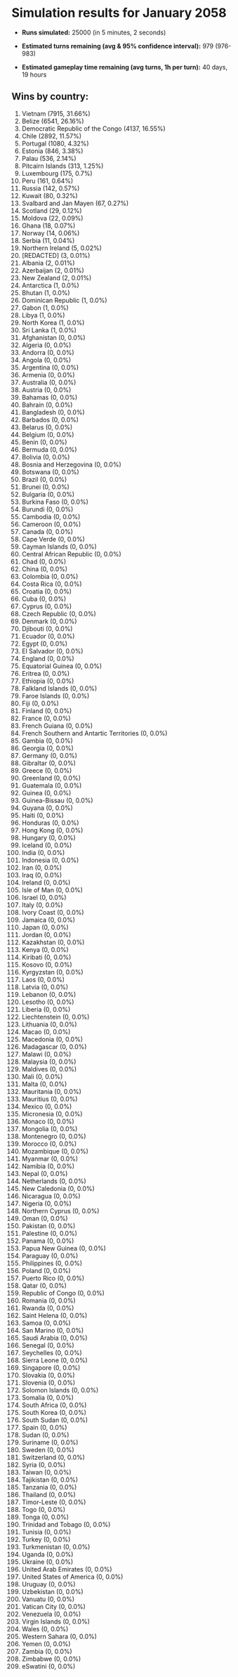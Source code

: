 # Simulation results for January 2058

* **Runs simulated:** 25000 (in 5 minutes, 2 seconds)

* **Estimated turns remaining (avg & 95% confidence interval):** 979 (976-983)

* **Estimated gameplay time remaining (avg turns, 1h per turn):** 40 days, 19 hours

## Wins by country:
1. Vietnam (7915, 31.66%)
2. Belize (6541, 26.16%)
3. Democratic Republic of the Congo (4137, 16.55%)
4. Chile (2892, 11.57%)
5. Portugal (1080, 4.32%)
6. Estonia (846, 3.38%)
7. Palau (536, 2.14%)
8. Pitcairn Islands (313, 1.25%)
9. Luxembourg (175, 0.7%)
10. Peru (161, 0.64%)
11. Russia (142, 0.57%)
12. Kuwait (80, 0.32%)
13. Svalbard and Jan Mayen (67, 0.27%)
14. Scotland (29, 0.12%)
15. Moldova (22, 0.09%)
16. Ghana (18, 0.07%)
17. Norway (14, 0.06%)
18. Serbia (11, 0.04%)
19. Northern Ireland (5, 0.02%)
20. [REDACTED] (3, 0.01%)
21. Albania (2, 0.01%)
22. Azerbaijan (2, 0.01%)
23. New Zealand (2, 0.01%)
24. Antarctica (1, 0.0%)
25. Bhutan (1, 0.0%)
26. Dominican Republic (1, 0.0%)
27. Gabon (1, 0.0%)
28. Libya (1, 0.0%)
29. North Korea (1, 0.0%)
30. Sri Lanka (1, 0.0%)
31. Afghanistan (0, 0.0%)
32. Algeria (0, 0.0%)
33. Andorra (0, 0.0%)
34. Angola (0, 0.0%)
35. Argentina (0, 0.0%)
36. Armenia (0, 0.0%)
37. Australia (0, 0.0%)
38. Austria (0, 0.0%)
39. Bahamas (0, 0.0%)
40. Bahrain (0, 0.0%)
41. Bangladesh (0, 0.0%)
42. Barbados (0, 0.0%)
43. Belarus (0, 0.0%)
44. Belgium (0, 0.0%)
45. Benin (0, 0.0%)
46. Bermuda (0, 0.0%)
47. Bolivia (0, 0.0%)
48. Bosnia and Herzegovina (0, 0.0%)
49. Botswana (0, 0.0%)
50. Brazil (0, 0.0%)
51. Brunei (0, 0.0%)
52. Bulgaria (0, 0.0%)
53. Burkina Faso (0, 0.0%)
54. Burundi (0, 0.0%)
55. Cambodia (0, 0.0%)
56. Cameroon (0, 0.0%)
57. Canada (0, 0.0%)
58. Cape Verde (0, 0.0%)
59. Cayman Islands (0, 0.0%)
60. Central African Republic (0, 0.0%)
61. Chad (0, 0.0%)
62. China (0, 0.0%)
63. Colombia (0, 0.0%)
64. Costa Rica (0, 0.0%)
65. Croatia (0, 0.0%)
66. Cuba (0, 0.0%)
67. Cyprus (0, 0.0%)
68. Czech Republic (0, 0.0%)
69. Denmark (0, 0.0%)
70. Djibouti (0, 0.0%)
71. Ecuador (0, 0.0%)
72. Egypt (0, 0.0%)
73. El Salvador (0, 0.0%)
74. England (0, 0.0%)
75. Equatorial Guinea (0, 0.0%)
76. Eritrea (0, 0.0%)
77. Ethiopia (0, 0.0%)
78. Falkland Islands (0, 0.0%)
79. Faroe Islands (0, 0.0%)
80. Fiji (0, 0.0%)
81. Finland (0, 0.0%)
82. France (0, 0.0%)
83. French Guiana (0, 0.0%)
84. French Southern and Antartic Territories (0, 0.0%)
85. Gambia (0, 0.0%)
86. Georgia (0, 0.0%)
87. Germany (0, 0.0%)
88. Gibraltar (0, 0.0%)
89. Greece (0, 0.0%)
90. Greenland (0, 0.0%)
91. Guatemala (0, 0.0%)
92. Guinea (0, 0.0%)
93. Guinea-Bissau (0, 0.0%)
94. Guyana (0, 0.0%)
95. Haiti (0, 0.0%)
96. Honduras (0, 0.0%)
97. Hong Kong (0, 0.0%)
98. Hungary (0, 0.0%)
99. Iceland (0, 0.0%)
100. India (0, 0.0%)
101. Indonesia (0, 0.0%)
102. Iran (0, 0.0%)
103. Iraq (0, 0.0%)
104. Ireland (0, 0.0%)
105. Isle of Man (0, 0.0%)
106. Israel (0, 0.0%)
107. Italy (0, 0.0%)
108. Ivory Coast (0, 0.0%)
109. Jamaica (0, 0.0%)
110. Japan (0, 0.0%)
111. Jordan (0, 0.0%)
112. Kazakhstan (0, 0.0%)
113. Kenya (0, 0.0%)
114. Kiribati (0, 0.0%)
115. Kosovo (0, 0.0%)
116. Kyrgyzstan (0, 0.0%)
117. Laos (0, 0.0%)
118. Latvia (0, 0.0%)
119. Lebanon (0, 0.0%)
120. Lesotho (0, 0.0%)
121. Liberia (0, 0.0%)
122. Liechtenstein (0, 0.0%)
123. Lithuania (0, 0.0%)
124. Macao (0, 0.0%)
125. Macedonia (0, 0.0%)
126. Madagascar (0, 0.0%)
127. Malawi (0, 0.0%)
128. Malaysia (0, 0.0%)
129. Maldives (0, 0.0%)
130. Mali (0, 0.0%)
131. Malta (0, 0.0%)
132. Mauritania (0, 0.0%)
133. Mauritius (0, 0.0%)
134. Mexico (0, 0.0%)
135. Micronesia (0, 0.0%)
136. Monaco (0, 0.0%)
137. Mongolia (0, 0.0%)
138. Montenegro (0, 0.0%)
139. Morocco (0, 0.0%)
140. Mozambique (0, 0.0%)
141. Myanmar (0, 0.0%)
142. Namibia (0, 0.0%)
143. Nepal (0, 0.0%)
144. Netherlands (0, 0.0%)
145. New Caledonia (0, 0.0%)
146. Nicaragua (0, 0.0%)
147. Nigeria (0, 0.0%)
148. Northern Cyprus (0, 0.0%)
149. Oman (0, 0.0%)
150. Pakistan (0, 0.0%)
151. Palestine (0, 0.0%)
152. Panama (0, 0.0%)
153. Papua New Guinea (0, 0.0%)
154. Paraguay (0, 0.0%)
155. Philippines (0, 0.0%)
156. Poland (0, 0.0%)
157. Puerto Rico (0, 0.0%)
158. Qatar (0, 0.0%)
159. Republic of Congo (0, 0.0%)
160. Romania (0, 0.0%)
161. Rwanda (0, 0.0%)
162. Saint Helena (0, 0.0%)
163. Samoa (0, 0.0%)
164. San Marino (0, 0.0%)
165. Saudi Arabia (0, 0.0%)
166. Senegal (0, 0.0%)
167. Seychelles (0, 0.0%)
168. Sierra Leone (0, 0.0%)
169. Singapore (0, 0.0%)
170. Slovakia (0, 0.0%)
171. Slovenia (0, 0.0%)
172. Solomon Islands (0, 0.0%)
173. Somalia (0, 0.0%)
174. South Africa (0, 0.0%)
175. South Korea (0, 0.0%)
176. South Sudan (0, 0.0%)
177. Spain (0, 0.0%)
178. Sudan (0, 0.0%)
179. Suriname (0, 0.0%)
180. Sweden (0, 0.0%)
181. Switzerland (0, 0.0%)
182. Syria (0, 0.0%)
183. Taiwan (0, 0.0%)
184. Tajikistan (0, 0.0%)
185. Tanzania (0, 0.0%)
186. Thailand (0, 0.0%)
187. Timor-Leste (0, 0.0%)
188. Togo (0, 0.0%)
189. Tonga (0, 0.0%)
190. Trinidad and Tobago (0, 0.0%)
191. Tunisia (0, 0.0%)
192. Turkey (0, 0.0%)
193. Turkmenistan (0, 0.0%)
194. Uganda (0, 0.0%)
195. Ukraine (0, 0.0%)
196. United Arab Emirates (0, 0.0%)
197. United States of America (0, 0.0%)
198. Uruguay (0, 0.0%)
199. Uzbekistan (0, 0.0%)
200. Vanuatu (0, 0.0%)
201. Vatican City (0, 0.0%)
202. Venezuela (0, 0.0%)
203. Virgin Islands (0, 0.0%)
204. Wales (0, 0.0%)
205. Western Sahara (0, 0.0%)
206. Yemen (0, 0.0%)
207. Zambia (0, 0.0%)
208. Zimbabwe (0, 0.0%)
209. eSwatini (0, 0.0%)
